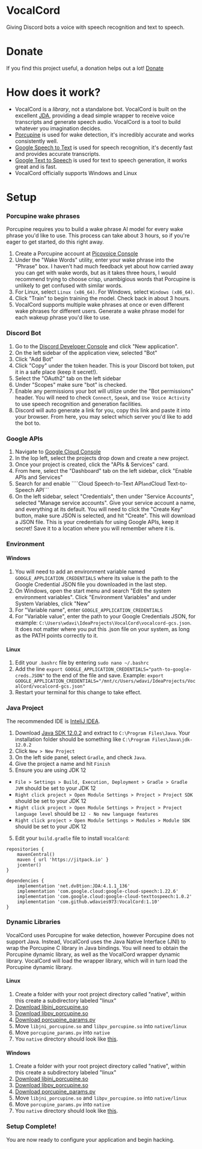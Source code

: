 # VocalCord
Giving Discord bots a voice with speech recognition and text to speech.

# Donate
If you find this project useful, a donation helps out a lot!
[Donate](paypal.me/WillDaviesMN)

# How does it work?
- VocalCord is a _library_, not a standalone bot. VocalCord is built on the excellent [JDA](https://github.com/DV8FromTheWorld/JDA), providing a dead simple wrapper to receive voice transcripts and generate speech audio. VocalCord is a tool to build whatever you imagination decides.
- [Porcupine](https://github.com/Picovoice/porcupine) is used for wake detection, it's incredibly accurate and works consistently well.
- [Google Speech to Text](https://cloud.google.com/speech-to-text) is used for speech recognition, it's decently fast and provides accurate transcripts.
- [Google Text to Speech](https://cloud.google.com/text-to-speech/) is used for text to speech generation, it works great and is fast.
- VocalCord officially supports Windows and Linux

# Setup
### Porcupine wake phrases
Porcupine requires you to build a wake phrase AI model for every wake phrase you'd like to use. This process can take about 3 hours,
so if you're eager to get started, do this right away.

1) Create a Porcupine account at [Picovoice Console](https://console.picovoice.ai/ppn)
2) Under the "Wake Words" utility, enter your wake phrase into the "Phrase" box. I haven't had much feedback yet about how carried away you can get with wake words, but as it takes three hours, I would recommend trying to choose crisp, unambigious words that Porcupine is unlikely to get confused with similar words.
3) For Linux, select ```Linux (x86_64)```. For Windows, select ```Windows (x86_64)```.
4) Click "Train" to begin training the model. Check back in about 3 hours.
5) VocalCord supports multiple wake phrases at once or even different wake phrases for different users. Generate a wake phrase model for each wakeup phrase you'd like to use.
### Discord Bot
1) Go to the [Discord Developer Console](https://discordapp.com/developers/applications) and click "New application".
2) On the left sidebar of the application view, selected "Bot"
3) Click "Add Bot"
4) Click "Copy" under the token header. This is your Discord bot token, put it in a safe place (keep it secret!).
5) Select the "OAuth2" tab on the left sidebar
6) Under "Scopes" make sure "bot" is checked.
7) Enable any permissions your bot will utilize under the "Bot permissions" header. You will need to check ```Connect```, ```Speak```, and ```Use Voice Activity``` to use speech recognition and generation facilities.
8) Discord will auto generate a link for you, copy this link and paste it into your browser. From here, you may select which server you'd like to add the bot to.
### Google APIs
1) Navigate to [Google Cloud Console](https://console.cloud.google.com/)
2) In the lop left, select the projects drop down and create a new project.
3) Once your project is created, click the "APIs & Services" card.
4) From here, select the "Dashboard" tab on the left sidebar, click "Enable APIs and Services"
5) Search for and enable ````Cloud Speech-to-Text API``` and ```Cloud Text-to-Speech API```
6) On the left sidebar, select "Credentials", then under "Service Accounts", selected "Manage service accounts". Give your service account a name, and everything at its default. You will need to click the "Create Key" button, make sure JSON is selected, and hit "Create". This will download a JSON file. This is your credentials for using Google APIs, keep it secret! Save it to a location where you will remember where it is.
### Environment
#### Windows
1) You will need to add an environment variable named ```GOOGLE_APPLICATION_CREDENTIALS``` where its value is the path to the Google Credential JSON file you downloaded in the last step.
2) On Windows, open the start menu and search "Edit the system environment variables". Click "Environment Variables" and under System Variables, click "New"
3) For "Variable name", enter ```GOOGLE_APPLICATION_CREDENTIALS```
4) For "Variable value", enter the path to your Google Credentials JSON, for example: ```C:\Users\wdavi\IdeaProjects\VocalCord\vocalcord-gcs.json```. It does not matter where you put this .json file on your system, as long as the PATH points correctly to it.
#### Linux
1) Edit your ```.bashrc``` file by entering ```sudo nano ~/.bashrc```
2) Add the line ```export GOOGLE_APPLICATION_CREDENTIALS="path-to-google-creds.JSON"``` to the end of the file and save. Example: ```export GOOGLE_APPLICATION_CREDENTIALS="/mnt/c/Users/wdavi/IdeaProjects/VocalCord/vocalcord-gcs.json"```
3) Restart your terminal for this change to take effect.
### Java Project
The recommended IDE is [InteliJ IDEA](https://www.jetbrains.com/idea/download/).

1) Download [Java SDK 12.0.2](https://jdk.java.net/archive/) and extract to ```C:\Program Files\Java```. Your installation folder should be something like ```C:\Program Files\Java\jdk-12.0.2```
1) Click ```New > New Project```
2) On the left side panel, select ```Gradle```, and check ```Java```.
3) Give the project a name and hit ```Finish```
4) Ensure you are using JDK 12
  - ```File > Settings > Build, Execution, Deployment > Gradle > Gradle JVM``` should be set to your JDK 12
  - ```Right click project > Open Module Settings > Project > Project SDK``` should be set to your JDK 12
  - ```Right click project > Open Module Settings > Project > Project language level``` should be ```12 - No new language features```
  - ```Right click project > Open Module Settings > Modules > Module SDK``` should be set to your JDK 12
5) Edit your ```build.gradle``` file to install ```VocalCord```:
  ```
  repositories {
      mavenCentral()
      maven { url 'https://jitpack.io' }
      jcenter()
  }

  dependencies {
      implementation 'net.dv8tion:JDA:4.1.1_136'
      implementation 'com.google.cloud:google-cloud-speech:1.22.6'
      implementation 'com.google.cloud:google-cloud-texttospeech:1.0.2'
      implementation 'com.github.wdavies973:VocalCord:1.10'
  }
  ```
### Dynamic Libraries
VocalCord uses Porcupine for wake detection, however Porcupine does not support Java. Instead, VocalCord uses the Java Native Interface (JNI) to wrap the Porcupine C library in Java bindings. You will need to obtain the Porcupine dynamic library, as well as the VocalCord wrapper dynamic library. VocalCord will load the wrapper library, which will in turn load the Porcupine dynamic library.
#### Linux
1) Create a folder with your root project directory called "native", within this create a subdirectory labeled "linux"
2) [Download libjni_porcupine.so](https://github.com/wdavies973/VocalCord/raw/master/native/linux/libjni_porcupine.so)
3) [Download libpv_porcupine.so](https://github.com/Picovoice/porcupine/raw/master/lib/linux/x86_64/libpv_porcupine.so)
4) [Download porcupine_params.pv](https://github.com/Picovoice/porcupine/raw/master/lib/common/porcupine_params.pv)
5) Move ```libjni_porcupine.so``` and ```libpv_porcupine.so``` into ```native/linux```
6) Move ```porcupine_params.pv``` into ```native```
7) You ```native``` directory should look like [this](https://imgur.com/a/tQJPF4n).
#### Windows
1) Create a folder with your root project directory called "native", within this create a subdirectory labeled "linux"
2) [Download libjni_porcupine.so](https://github.com/wdavies973/VocalCord/raw/master/native/windows/libjni_porcupine.dll)
3) [Download libpv_porcupine.so](https://github.com/Picovoice/porcupine/raw/master/lib/windows/x86_64/libpv_porcupine.dll)
4) [Download porcupine_params.pv](https://github.com/Picovoice/porcupine/raw/master/lib/common/porcupine_params.pv)
5) Move ```libjni_porcupine.so``` and ```libpv_porcupine.so``` into ```native/linux```
6) Move ```porcupine_params.pv``` into ```native```
7) You ```native``` directory should look like [this](https://imgur.com/a/tQJPF4n).
### Setup Complete!
You are now ready to configure your application and begin hacking.






